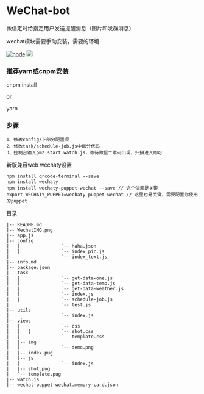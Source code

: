 # WeChat-bot
微信定时给指定用户发送提醒消息（图片和发群消息）

wechat模块需要手动安装，需要的环境

[![node](https://img.shields.io/node/v/wechaty.svg)](https://nodejs.org/) ![](https://img.shields.io/static/v1?label=&message=pm2&color=orange)

### 推荐yarn或cnpm安装

cnpm install

or

yarn

### 步骤
```
1、修改config/下部分配置项
2、修改task/schedule-job.js中部分代码
3、控制台输入pm2 start watch.js，等待微信二维码出现，扫描进入即可
```

新版兼容web wechaty设置

```
npm install qrcode-terminal --save
npm install wechaty 
npm install wechaty-puppet-wechat --save // 这个依赖是关键
export WECHATY_PUPPET=wechaty-puppet-wechat // 这里也是关键，需要配置你使用的puppet
```

目录

```
|-- README.md
|-- WechatIMG.png
|-- app.js
|-- config
|   |               `-- haha.json
|   |               `-- index_pic.js
|                   `-- index_text.js
|-- info.md
|-- package.json
|-- task
|   |               `-- get-data-one.js
|   |               `-- get-data-temp.js
|   |               `-- get-data-weather.js
|   |               `-- index.js
|   |               `-- schedule-job.js
|                   `-- test.js
|-- utils
|                   `-- index.js
|-- views
|   |               `-- css
|   |   |           `-- shot.css
|   |               `-- template.css
|   |-- img
|   |               `-- demo.png
|   |-- index.pug
|   |-- js
|   |               `-- index.js
|   |-- shot.pug
|   `-- template.pug
|-- watch.js
|-- wechat-puppet-wechat.memory-card.json
```

